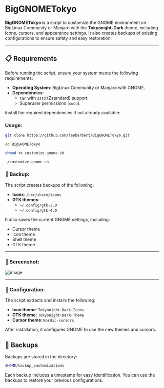 # BigGNOMETokyo

**BigGNOMETokyo** is a script to customize the GNOME environment on BigLinux Community or Manjaro with the **Tokyonight-Dark** theme, including icons, cursors, and appearance settings. It also creates backups of existing configurations to ensure safety and easy restoration.

---

## 📋 Requirements

Before running the script, ensure your system meets the following requirements:

- **Operating System**: BigLinux Community or Manjaro with GNOME.
- **Dependencies**:
  - `tar` with `zstd` (Zstandard) support.
  - Superuser permissions (`sudo`).

Install the required dependencies if not already available:

### Usage:

```bash
git clone https://github.com/leoberbert/BigGNOMETokyo.git

cd BigGNOMETokyo

chmod +x customize-gnome.sh

./customize-gnome.sh

```

### 🔄 Backup:

The script creates backups of the following:

- **Icons**: `/usr/share/icons`
- **GTK themes**:
  - `~/.config/gtk-3.0`
  - `~/.config/gtk-4.0`

It also saves the current GNOME settings, including:

- Cursor theme
- Icon theme
- Shell theme
- GTK theme

---

### 🎨 Screenshot:

![image](https://github.com/user-attachments/assets/1cb7a8bb-8467-4cdc-bbd0-1020e5998a90)


---

### 🎨 Configuration:

The script extracts and installs the following:

- **Icon theme**: `Tokyonight-Dark-Icons`
- **GTK theme**: `Tokyonight-Dark-Theme`
- **Cursor theme**: `Nordic-cursors`

After installation, it configures GNOME to use the new themes and cursors.


## 💾 Backups

Backups are stored in the directory:

```bash
$HOME/backup_customizations
```

Each backup includes a timestamp for easy identification. You can use the backups to restore your previous configurations.
